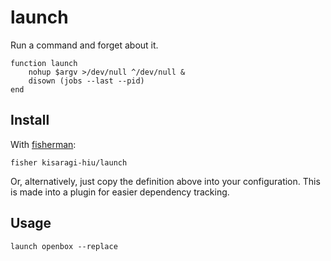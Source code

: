 # launch

Run a command and forget about it.

```fish
function launch
    nohup $argv >/dev/null ^/dev/null &
    disown (jobs --last --pid)
end
```

## Install

With [fisherman](//github.com/fisherman/fisherman):

```fish
fisher kisaragi-hiu/launch
```

Or, alternatively, just copy the definition above into your configuration. This is made into a plugin for easier dependency tracking.

## Usage

```fish
launch openbox --replace
```
